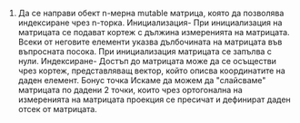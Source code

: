 1. Да се направи обект n-мерна mutable матрица, която да позволява индексиране чрез n-торка.
   Инициализация- При инициализация на матрицата се подават кортеж с дължина измеренията на матрицата. Всеки от неговите елементи указва дълбочината на матрицата във въпросната посока. При инициализация матрицата се запълва с нули.
   Индексиране- Достъп до матрицата може да се осъществи чрез кортеж, представляващ вектор, който описва координатите на даден елемент. Бонус точка
   Искаме да можем да "слайсваме" матрицата по дадени 2 точки, които чрез ортогонална на измеренията на матрицата проекция се пресичат и дефинират даден отсек от матрицата.
   
